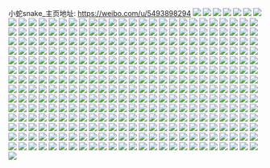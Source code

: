 小蛇snake_主页地址: https://weibo.com/u/5493898294 
![](https://wx4.sinaimg.cn/mw2000/005ZNPUOly1h8w3arkf80j30sg0sgwic.jpg) 
![](https://wx4.sinaimg.cn/mw2000/005ZNPUOly1h8ufqrqwolj30u0140tip.jpg) 
![](https://wx4.sinaimg.cn/mw2000/005ZNPUOly1h8ufqrm4dzj30u0140ai2.jpg) 
![](https://wx4.sinaimg.cn/mw2000/005ZNPUOly1h7nkicfa5cj32c02c0b2b.jpg) 
![](https://wx4.sinaimg.cn/mw2000/005ZNPUOly1h7nki2a5gkj32c02c0qv6.jpg) 
![](https://wx4.sinaimg.cn/mw2000/005ZNPUOly1h7nki0uxqnj328a28aqv6.jpg) 
![](https://wx4.sinaimg.cn/mw2000/005ZNPUOly1h7nkiesou3j33402c0kjm.jpg) 
![](https://wx4.sinaimg.cn/mw2000/005ZNPUOly1h7nkigdmp0j32c03407wi.jpg) 
![](https://wx4.sinaimg.cn/mw2000/005ZNPUOly1h7nkika4mfj327z27z1kz.jpg) 
![](https://wx4.sinaimg.cn/mw2000/005ZNPUOly1h7nkigxaa1j30kr0krjv1.jpg) 
![](https://wx4.sinaimg.cn/mw2000/005ZNPUOly1h7nkilidbaj33402c0e82.jpg) 
![](https://wx4.sinaimg.cn/mw2000/005ZNPUOly1h7nkinl5ykj32c0340kjm.jpg) 
![](https://wx4.sinaimg.cn/mw2000/005ZNPUOly1h7ciehtl1gj32c02c0b2a.jpg) 
![](https://wx4.sinaimg.cn/mw2000/005ZNPUOly1h78inigp1gj32c02c0u0x.jpg) 
![](https://wx4.sinaimg.cn/mw2000/005ZNPUOly1h78in9q03fj32ba331nmg.jpg) 
![](https://wx4.sinaimg.cn/mw2000/005ZNPUOly1h78inc2juoj32c02c07wi.jpg) 
![](https://wx4.sinaimg.cn/mw2000/005ZNPUOly1h78inazjwbj32c02c01ky.jpg) 
![](https://wx4.sinaimg.cn/mw2000/005ZNPUOly1h78inelj87j32c02c04qr.jpg) 
![](https://wx4.sinaimg.cn/mw2000/005ZNPUOly1h78inhiwnnj32c02c0qv5.jpg) 
![](https://wx4.sinaimg.cn/mw2000/005ZNPUOly1h78iniyis3j30u00u04bs.jpg) 
![](https://wx4.sinaimg.cn/mw2000/005ZNPUOly1h78ingersij3278278qv5.jpg) 
![](https://wx4.sinaimg.cn/mw2000/005ZNPUOly1h78ina6p98j30ku0kujw5.jpg) 
![](https://wx4.sinaimg.cn/mw2000/005ZNPUOly1h6usnniys2j31kn1knnbs.jpg) 
![](https://wx4.sinaimg.cn/mw2000/005ZNPUOly1h6usnslvjzj32c02c0x6q.jpg) 
![](https://wx4.sinaimg.cn/mw2000/005ZNPUOly1h6usnx7yaoj32c02c0e83.jpg) 
![](https://wx4.sinaimg.cn/mw2000/005ZNPUOly1h6uso0exo6j32c03404qr.jpg) 
![](https://wx4.sinaimg.cn/mw2000/005ZNPUOly1h6usodgoooj32c02c01kz.jpg) 
![](https://wx4.sinaimg.cn/mw2000/005ZNPUOly1h6uso5kjjdj31o02807wi.jpg) 
![](https://wx4.sinaimg.cn/mw2000/005ZNPUOly1h6uso7brn5j30lc0sg0uo.jpg) 
![](https://wx4.sinaimg.cn/mw2000/005ZNPUOly1h6uso9ifgnj32c02c0u0x.jpg) 
![](https://wx4.sinaimg.cn/mw2000/005ZNPUOly1h6usnk1pavj32c03401kz.jpg) 
![](https://wx4.sinaimg.cn/mw2000/005ZNPUOly1h6nrdvon6mj32bz2bz4qp.jpg) 
![](https://wx4.sinaimg.cn/mw2000/005ZNPUOly1h6nrdxcn0gj32c02c0b29.jpg) 
![](https://wx4.sinaimg.cn/mw2000/005ZNPUOly1h6nrdy8zodj30sg0lcjz6.jpg) 
![](https://wx4.sinaimg.cn/mw2000/005ZNPUOly1h62idhf1aaj326z26zb2b.jpg) 
![](https://wx4.sinaimg.cn/mw2000/005ZNPUOly1h62id6izflj32c02c0kjm.jpg) 
![](https://wx4.sinaimg.cn/mw2000/005ZNPUOly1h62id3w2y3j3281281qv5.jpg) 
![](https://wx4.sinaimg.cn/mw2000/005ZNPUOly1h62icqk6v8j32c02c04qq.jpg) 
![](https://wx4.sinaimg.cn/mw2000/005ZNPUOly1h62idco7wxj31o01o0wwz.jpg) 
![](https://wx4.sinaimg.cn/mw2000/005ZNPUOly1h62ide1t6oj32bv2bvkjl.jpg) 
![](https://wx4.sinaimg.cn/mw2000/005ZNPUOly1h62id1xcccj32c033yu0z.jpg) 
![](https://wx4.sinaimg.cn/mw2000/005ZNPUOly1h62idl5v8uj32co34uh0m.jpg) 
![](https://wx4.sinaimg.cn/mw2000/005ZNPUOly1h62ie58yvhj30u00tyaf0.jpg) 
![](https://wx4.sinaimg.cn/mw2000/005ZNPUOly1h62h41uqf7j328e2z6hdu.jpg) 
![](https://wx4.sinaimg.cn/mw2000/005ZNPUOly1h62h4925qhj32c0340hdv.jpg) 
![](https://wx4.sinaimg.cn/mw2000/005ZNPUOly1h62h4bh6c1j328i2z91ky.jpg) 
![](https://wx4.sinaimg.cn/mw2000/005ZNPUOly1h62h4wc48mj324v24vaxp.jpg) 
![](https://wx4.sinaimg.cn/mw2000/005ZNPUOly1h62h585f1kj32022ow1l0.jpg) 
![](https://wx4.sinaimg.cn/mw2000/005ZNPUOly1h62h4injxqj31o0280hdu.jpg) 
![](https://wx4.sinaimg.cn/mw2000/005ZNPUOly1h62h4lun0sj31o0280x00.jpg) 
![](https://wx4.sinaimg.cn/mw2000/005ZNPUOly1h62h3ti60gj31o0280hdu.jpg) 
![](https://wx4.sinaimg.cn/mw2000/005ZNPUOly1h62h58tv4nj30lc0sg3z4.jpg) 
![](https://wx4.sinaimg.cn/mw2000/005ZNPUOly1h5udik6eq4j31151u14qf.jpg) 
![](https://wx4.sinaimg.cn/mw2000/005ZNPUOly1h5udios8fij327l2y4u0z.jpg) 
![](https://wx4.sinaimg.cn/mw2000/005ZNPUOly1h5udignep5j32c02c0kjp.jpg) 
![](https://wx4.sinaimg.cn/mw2000/005ZNPUOly1h5udi0cg7vj32al2al4qq.jpg) 
![](https://wx4.sinaimg.cn/mw2000/005ZNPUOly1h5udivmudhj32xx1nlu0x.jpg) 
![](https://wx4.sinaimg.cn/mw2000/005ZNPUOly1h5udhx5ssbj334w34ukjn.jpg) 
![](https://wx4.sinaimg.cn/mw2000/005ZNPUOly1h5udirbhnvj33402c0kjm.jpg) 
![](https://wx4.sinaimg.cn/mw2000/005ZNPUOly1h5udlb3iw4j32801o0b29.jpg) 
![](https://wx4.sinaimg.cn/mw2000/005ZNPUOly1h5e645gbyfj31nz280hdt.jpg) 
![](https://wx4.sinaimg.cn/mw2000/005ZNPUOly1h5e643gd0ej312y1fxkbw.jpg) 
![](https://wx4.sinaimg.cn/mw2000/005ZNPUOly1h5e64dbwhjj31o0280kjm.jpg) 
![](https://wx4.sinaimg.cn/mw2000/005ZNPUOly1h5e649j1mvj31vi2i0b2b.jpg) 
![](https://wx4.sinaimg.cn/mw2000/005ZNPUOly1h5e60n02u8j30u0140apz.jpg) 
![](https://wx4.sinaimg.cn/mw2000/005ZNPUOly1h5e659qekuj31o01404q3.jpg) 
![](https://wx4.sinaimg.cn/mw2000/005ZNPUOly1h5e64g5jl9j33402c0x6q.jpg) 
![](https://wx4.sinaimg.cn/mw2000/005ZNPUOly1h5e641wiiyj33402c0b2d.jpg) 
![](https://wx4.sinaimg.cn/mw2000/005ZNPUOly1h5e66cspnaj30jz0jzq4h.jpg) 
![](https://wx4.sinaimg.cn/mw2000/005ZNPUOly1h5cl1y3gayj32c0340b2b.jpg) 
![](https://wx4.sinaimg.cn/mw2000/005ZNPUOly1h5cl1pqpm8j32c0340hdx.jpg) 
![](https://wx4.sinaimg.cn/mw2000/005ZNPUOly1h5cl2xi7jwj32c0340qv8.jpg) 
![](https://wx4.sinaimg.cn/mw2000/005ZNPUOly1h5cl2zyiwij32c02c0npe.jpg) 
![](https://wx4.sinaimg.cn/mw2000/005ZNPUOly1h5cl31qw6pj32572574qq.jpg) 
![](https://wx4.sinaimg.cn/mw2000/005ZNPUOly1h5cl2tawfhj32al3244qq.jpg) 
![](https://wx4.sinaimg.cn/mw2000/005ZNPUOly1h5cl1jk5xgj31nd227hdu.jpg) 
![](https://wx4.sinaimg.cn/mw2000/005ZNPUOly1h5cl237dhwj333k2aye84.jpg) 
![](https://wx4.sinaimg.cn/mw2000/005ZNPUOly1h5cl3418x2j32c02c0b2a.jpg) 
![](https://wx4.sinaimg.cn/mw2000/005ZNPUOly1h569aoi5ylj31o01o07wh.jpg) 
![](https://wx4.sinaimg.cn/mw2000/005ZNPUOly1h569aaeuslj30u00u0wpo.jpg) 
![](https://wx4.sinaimg.cn/mw2000/005ZNPUOly1h569av3cfmj32c0340e83.jpg) 
![](https://wx4.sinaimg.cn/mw2000/005ZNPUOly1h569b9l9yxj32c02c04qq.jpg) 
![](https://wx4.sinaimg.cn/mw2000/005ZNPUOly1h569bahnulj30tu0twadx.jpg) 
![](https://wx4.sinaimg.cn/mw2000/005ZNPUOly1h569bdn1bej32c02c0e82.jpg) 
![](https://wx4.sinaimg.cn/mw2000/005ZNPUOly1h569b6wz4sj327p27pb2a.jpg) 
![](https://wx4.sinaimg.cn/mw2000/005ZNPUOly1h569bg8gnfj33402c0x6q.jpg) 
![](https://wx4.sinaimg.cn/mw2000/005ZNPUOly1h569c4bh25j32c0340b2a.jpg) 
![](https://wx4.sinaimg.cn/mw2000/005ZNPUOly1h4o80mjrhdj31x22k3u0x.jpg) 
![](https://wx4.sinaimg.cn/mw2000/005ZNPUOly1h4o80o70aqj31wt2job29.jpg) 
![](https://wx4.sinaimg.cn/mw2000/005ZNPUOly1h4o80ojcedj317r1mcwtq.jpg) 
![](https://wx4.sinaimg.cn/mw2000/005ZNPUOly1h4o80rfyo8j32c02c0x6p.jpg) 
![](https://wx4.sinaimg.cn/mw2000/005ZNPUOly1h4o80s9ub5j32by1qznpd.jpg) 
![](https://wx4.sinaimg.cn/mw2000/005ZNPUOly1h4o80qgdmtj32c02c0e82.jpg) 
![](https://wx4.sinaimg.cn/mw2000/005ZNPUOly1h4o80l7c7dj30ku112000.jpg) 
![](https://wx4.sinaimg.cn/mw2000/005ZNPUOly1h4o80oufwoj30k30pzmzv.jpg) 
![](https://wx4.sinaimg.cn/mw2000/005ZNPUOly1h4g69b55mxj30jf0yi7b0.jpg) 
![](https://wx4.sinaimg.cn/mw2000/005ZNPUOly1h4g69aoew5j315o2bc7wi.jpg) 
![](https://wx4.sinaimg.cn/mw2000/005ZNPUOly1h4g69h57kdj30qz1bzaq6.jpg) 
![](https://wx4.sinaimg.cn/mw2000/005ZNPUOly1h46k6xh3jhj30ku0qqwj6.jpg) 
![](https://wx4.sinaimg.cn/mw2000/005ZNPUOly1h46k6x0mjkj31a41a4489.jpg) 
![](https://wx4.sinaimg.cn/mw2000/005ZNPUOly1h45q0id1rtj31o01o0kjl.jpg) 
![](https://wx4.sinaimg.cn/mw2000/005ZNPUOly1h3rdao8y55j32c0340e83.jpg) 
![](https://wx4.sinaimg.cn/mw2000/005ZNPUOly1h3rdc4g7mbj32c02c0kjm.jpg) 
![](https://wx4.sinaimg.cn/mw2000/005ZNPUOly1h3rdawa7j3j32c02c07wi.jpg) 
![](https://wx4.sinaimg.cn/mw2000/005ZNPUOly1h3rdauk8e0j32c0340u0x.jpg) 
![](https://wx4.sinaimg.cn/mw2000/005ZNPUOly1h3rdatk6w6j32c03401ky.jpg) 
![](https://wx4.sinaimg.cn/mw2000/005ZNPUOly1h3rdasd1jpj32c03401kz.jpg) 
![](https://wx4.sinaimg.cn/mw2000/005ZNPUOly1h3rdar9h7gj30jf0yjafw.jpg) 
![](https://wx4.sinaimg.cn/mw2000/005ZNPUOly1h3rdav0amfj30ku0kujv2.jpg) 
![](https://wx4.sinaimg.cn/mw2000/005ZNPUOly1h3rdav81g0j30ld0sggpk.jpg) 
![](https://wx4.sinaimg.cn/mw2000/005ZNPUOly1h3m1y06n9sj31o01o0u0x.jpg) 
![](https://wx4.sinaimg.cn/mw2000/005ZNPUOly1h3m1y1jmrfj322q2rnkjn.jpg) 
![](https://wx4.sinaimg.cn/mw2000/005ZNPUOly1h3m1y2lz9pj32c02c0hdt.jpg) 
![](https://wx4.sinaimg.cn/mw2000/005ZNPUOly1h3m1y3k3n5j326g1mux6p.jpg) 
![](https://wx4.sinaimg.cn/mw2000/005ZNPUOly1h3m1y5lhgij31r91r9kjl.jpg) 
![](https://wx4.sinaimg.cn/mw2000/005ZNPUOly1h3m1y4or41j32c02c07wi.jpg) 
![](https://wx4.sinaimg.cn/mw2000/005ZNPUOly1h3m1y6ocr9j32c02c0npd.jpg) 
![](https://wx4.sinaimg.cn/mw2000/005ZNPUOly1h3m1xz10wij32c02c07wi.jpg) 
![](https://wx4.sinaimg.cn/mw2000/005ZNPUOly1h3m1y8f3p9j31sg1sge81.jpg) 
![](https://wx4.sinaimg.cn/mw2000/005ZNPUOly1h3inr82g9zj31mw26iu0x.jpg) 
![](https://wx4.sinaimg.cn/mw2000/005ZNPUOly1h3g6a1zz6lj30ku0o3gpv.jpg) 
![](https://wx4.sinaimg.cn/mw2000/005ZNPUOly1h3g6a29ghuj30ku0gzdiz.jpg) 
![](https://wx4.sinaimg.cn/mw2000/005ZNPUOly1h3akt645c2j329q30znpe.jpg) 
![](https://wx4.sinaimg.cn/mw2000/005ZNPUOly1h3akt70hb5j31o01o0npd.jpg) 
![](https://wx4.sinaimg.cn/mw2000/005ZNPUOly1h32ewua3g4j32c0340x6q.jpg) 
![](https://wx4.sinaimg.cn/mw2000/005ZNPUOly1h32ewstafoj31sg2dsnpe.jpg) 
![](https://wx4.sinaimg.cn/mw2000/005ZNPUOly1h32eww5ggvj32c0340x6r.jpg) 
![](https://wx4.sinaimg.cn/mw2000/005ZNPUOly1h31dqoi15uj30lc0sg12b.jpg) 
![](https://wx4.sinaimg.cn/mw2000/005ZNPUOly1h30148fzuij31ms1msnkx.jpg) 
![](https://wx4.sinaimg.cn/mw2000/005ZNPUOly1h30149jnjvj32c02c0e81.jpg) 
![](https://wx4.sinaimg.cn/mw2000/005ZNPUOly1h2rzdfpnedj32c033xu0y.jpg) 
![](https://wx4.sinaimg.cn/mw2000/005ZNPUOly1h2rzdi3oi9j32c02c0nfo.jpg) 
![](https://wx4.sinaimg.cn/mw2000/005ZNPUOly1h2rzdixxejj31o0280qv5.jpg) 
![](https://wx4.sinaimg.cn/mw2000/005ZNPUOly1h2rzdjpsl6j32801o0npd.jpg) 
![](https://wx4.sinaimg.cn/mw2000/005ZNPUOly1h2rzdkjjdaj31y82lkhdt.jpg) 
![](https://wx4.sinaimg.cn/mw2000/005ZNPUOly1h2rzdm5innj32c02c0x6p.jpg) 
![](https://wx4.sinaimg.cn/mw2000/005ZNPUOly1h2rzdhix2fj327o2y87wi.jpg) 
![](https://wx4.sinaimg.cn/mw2000/005ZNPUOly1h2rze18ouej30mi0mi79u.jpg) 
![](https://wx4.sinaimg.cn/mw2000/005ZNPUOly1h2qifvfnibj30ku0qqjwd.jpg) 
![](https://wx4.sinaimg.cn/mw2000/005ZNPUOly1h2m9vhn4xyj32c02c0u0x.jpg) 
![](https://wx4.sinaimg.cn/mw2000/005ZNPUOly1h2m9ecevnyj31o01o0e81.jpg) 
![](https://wx4.sinaimg.cn/mw2000/005ZNPUOly1h2m9ghs54zj30n00mbn0u.jpg) 
![](https://wx4.sinaimg.cn/mw2000/005ZNPUOly1h2h4annyp7j30ku1127dj.jpg) 
![](https://wx4.sinaimg.cn/mw2000/005ZNPUOly1h2e5kfyl2dj31o01o07wh.jpg) 
![](https://wx4.sinaimg.cn/mw2000/005ZNPUOly1h2e5kh6z1bj317r1mcnpd.jpg) 
![](https://wx4.sinaimg.cn/mw2000/005ZNPUOly1h28c7o5rsbj31o02804qp.jpg) 
![](https://wx4.sinaimg.cn/mw2000/005ZNPUOly1h28c7vlcbkj31o02801ky.jpg) 
![](https://wx4.sinaimg.cn/mw2000/005ZNPUOly1h28ca1ntl5j30mi0miq9g.jpg) 
![](https://wx4.sinaimg.cn/mw2000/005ZNPUOly1h28c7p45s6j32801o01ky.jpg) 
![](https://wx4.sinaimg.cn/mw2000/005ZNPUOly1h28c7u9mr8j317q1ma7wh.jpg) 
![](https://wx4.sinaimg.cn/mw2000/005ZNPUOly1h28c7zjbyij32c0340kjo.jpg) 
![](https://wx4.sinaimg.cn/mw2000/005ZNPUOly1h28ca0oqe4j33402c0kjn.jpg) 
![](https://wx4.sinaimg.cn/mw2000/005ZNPUOly1h23ri1c1xhj31120ku1kx.jpg) 
![](https://wx4.sinaimg.cn/mw2000/005ZNPUOly1h23prl122lj33402c0e83.jpg) 
![](https://wx4.sinaimg.cn/mw2000/005ZNPUOly1h23ps0syy6j32c02c0npe.jpg) 
![](https://wx4.sinaimg.cn/mw2000/005ZNPUOly1h23ptrd92xj31mc1mc4h8.jpg) 
![](https://wx4.sinaimg.cn/mw2000/005ZNPUOly1h220ws3cj8j31k033ye82.jpg) 
![](https://wx4.sinaimg.cn/mw2000/005ZNPUOly1h1tz4lqr2mj31o0280e81.jpg) 
![](https://wx4.sinaimg.cn/mw2000/005ZNPUOly1h1izcltm6zj33402c04qq.jpg) 
![](https://wx4.sinaimg.cn/mw2000/005ZNPUOly1h1ih2px3j6j312t12tgvs.jpg) 
![](https://wx4.sinaimg.cn/mw2000/005ZNPUOly1h1hcl825jrj32c02c01kz.jpg) 
![](https://wx4.sinaimg.cn/mw2000/005ZNPUOly1h1hclratetj32c02c07wj.jpg) 
![](https://wx4.sinaimg.cn/mw2000/005ZNPUOly1h1hcladirej32c02c0npf.jpg) 
![](https://wx4.sinaimg.cn/mw2000/005ZNPUOly1h1h7bvhz40j30z60z6k42.jpg) 
![](https://wx4.sinaimg.cn/mw2000/005ZNPUOly1h1h7bv1c6aj31gu1gu4qp.jpg) 
![](https://wx4.sinaimg.cn/mw2000/005ZNPUOly1h1h7bxihh7j31qz2byu0x.jpg) 
![](https://wx4.sinaimg.cn/mw2000/005ZNPUOly1h1h7bwlr2bj31ht1htb29.jpg) 
![](https://wx4.sinaimg.cn/mw2000/005ZNPUOly1h1h7budkq3j30p20xjwo2.jpg) 
![](https://wx4.sinaimg.cn/mw2000/005ZNPUOly1h1h7bvw1yxj30u214212n.jpg) 
![](https://wx4.sinaimg.cn/mw2000/005ZNPUOly1h1cscj16ahj319j1aiqfw.jpg) 
![](https://wx4.sinaimg.cn/mw2000/005ZNPUOly1h1cscjvkdrj31o0230qv6.jpg) 
![](https://wx4.sinaimg.cn/mw2000/005ZNPUOly1h1csck75a0j31ei1ei4fz.jpg) 
![](https://wx4.sinaimg.cn/mw2000/005ZNPUOly1h1cscih6crj32c02c04qq.jpg) 
![](https://wx4.sinaimg.cn/mw2000/005ZNPUOly1h1cscknpuij32c02c0b29.jpg) 
![](https://wx4.sinaimg.cn/mw2000/005ZNPUOly1h1cscn0bgwj32c02c0x6p.jpg) 
![](https://wx4.sinaimg.cn/mw2000/005ZNPUOly1h1cscnsg9dj32c02c0b1l.jpg) 
![](https://wx4.sinaimg.cn/mw2000/005ZNPUOly1h1cscyx0yyj31o0280e81.jpg) 
![](https://wx4.sinaimg.cn/mw2000/005ZNPUOly1h0wk7ged3oj315o1awatk.jpg) 
![](https://wx4.sinaimg.cn/mw2000/005ZNPUOly1h0wk7h7l72j32c02c0npd.jpg) 
![](https://wx4.sinaimg.cn/mw2000/005ZNPUOly1h0wk7ho39qj30tu0tutez.jpg) 
![](https://wx4.sinaimg.cn/mw2000/005ZNPUOly1h0wk7imeqjj32c02c0b2b.jpg) 
![](https://wx4.sinaimg.cn/mw2000/005ZNPUOly1h0wk7jxklsj32c02c0npf.jpg) 
![](https://wx4.sinaimg.cn/mw2000/005ZNPUOly1h0wk7fyhnrj31o0280u0x.jpg) 
![](https://wx4.sinaimg.cn/mw2000/005ZNPUOly1h0wk7kyrr2j31jg21xx6p.jpg) 
![](https://wx4.sinaimg.cn/mw2000/005ZNPUOly1h0wk7m6myyj32c033yu0z.jpg) 
![](https://wx4.sinaimg.cn/mw2000/005ZNPUOly1h0vaod939gj315o1qiwo0.jpg) 
![](https://wx4.sinaimg.cn/mw2000/005ZNPUOly1h0kql27o6fj32c02c0e84.jpg) 
![](https://wx4.sinaimg.cn/mw2000/005ZNPUOly1h0kqkzg595j327o27oe81.jpg) 
![](https://wx4.sinaimg.cn/mw2000/005ZNPUOly1h0bx2h3q3aj30ku0fuq4o.jpg) 
![](https://wx4.sinaimg.cn/mw2000/005ZNPUOly1h0174zh901j30ku112wl5.jpg) 
![](https://wx4.sinaimg.cn/mw2000/005ZNPUOly1gzycc0cvjrj31j20u0dmd.jpg) 
![](https://wx4.sinaimg.cn/mw2000/005ZNPUOly1gzmth137z4j30u01770tw.jpg) 
![](https://wx4.sinaimg.cn/mw2000/005ZNPUOly1gzgwywx1fkj32c02c0npg.jpg) 
![](https://wx4.sinaimg.cn/mw2000/005ZNPUOly1gzgwyngv29j32c02c0kjl.jpg) 
![](https://wx4.sinaimg.cn/mw2000/005ZNPUOly1gzgwypdo8uj33402c01l0.jpg) 
![](https://wx4.sinaimg.cn/mw2000/005ZNPUOly1gzgwyv70saj32c02c04qr.jpg) 
![](https://wx4.sinaimg.cn/mw2000/005ZNPUOly1gzgwyyyes9j32c02c0qv8.jpg) 
![](https://wx4.sinaimg.cn/mw2000/005ZNPUOly1gzgwysxeiaj3259259qv6.jpg) 
![](https://wx4.sinaimg.cn/mw2000/005ZNPUOly1gzgwyqrb4qj31o027zu0x.jpg) 
![](https://wx4.sinaimg.cn/mw2000/005ZNPUOly1gzgx0xq3i8j30u01404c7.jpg) 
![](https://wx4.sinaimg.cn/mw2000/005ZNPUOly1gzgwzdvvcyg30be0be7o2.jpg) 
![](https://wx4.sinaimg.cn/mw2000/005ZNPUOly1gz9y8y6w0sj31ij20pnpe.jpg) 
![](https://wx4.sinaimg.cn/mw2000/005ZNPUOly1gz9s48rlu0j31k522ux6p.jpg) 
![](https://wx4.sinaimg.cn/mw2000/005ZNPUOly1gz2yuudyiej30ku112jzz.jpg) 
![](https://wx4.sinaimg.cn/mw2000/005ZNPUOly1gysmeudic8j30u00tywt3.jpg) 
![](https://wx4.sinaimg.cn/mw2000/005ZNPUOly1gyr34aad0uj31as1asax2.jpg) 
![](https://wx4.sinaimg.cn/mw2000/005ZNPUOly1gynt9pnzu6j31lt252e82.jpg) 
![](https://wx4.sinaimg.cn/mw2000/005ZNPUOly1gylnu3hsvuj31qz2bub29.jpg) 
![](https://wx4.sinaimg.cn/mw2000/005ZNPUOly1gyfq2okaj9j33402c0npd.jpg) 
![](https://wx4.sinaimg.cn/mw2000/005ZNPUOly1gyfq2mh9ngj32c02c0npf.jpg) 
![](https://wx4.sinaimg.cn/mw2000/005ZNPUOly1gy3fdow2s1j30lc0sggve.jpg) 
![](https://wx4.sinaimg.cn/mw2000/005ZNPUOly1gy1qaafd43j32a82a8u0z.jpg) 
![](https://wx4.sinaimg.cn/mw2000/005ZNPUOly1gxxk4va1esj32c02bz000.jpg) 
![](https://wx4.sinaimg.cn/mw2000/005ZNPUOly1gxxk4wsm8bj32c02c0u0y.jpg) 
![](https://wx4.sinaimg.cn/mw2000/005ZNPUOly1gxxk4zqfnsj32a92a97wk.jpg) 
![](https://wx4.sinaimg.cn/mw2000/005ZNPUOly1gxxk52k7obj32c02c01l0.jpg) 
![](https://wx4.sinaimg.cn/mw2000/005ZNPUOly1gxxk4y15v4j32801o0e82.jpg) 
![](https://wx4.sinaimg.cn/mw2000/005ZNPUOly1gxxk4u8lmlj32801o0kjm.jpg) 
![](https://wx4.sinaimg.cn/mw2000/005ZNPUOly1gxw9iubgntj32ps1j0e83.jpg) 
![](https://wx4.sinaimg.cn/mw2000/005ZNPUOly1gxsl6sm33hj30ks0ce408.jpg) 
![](https://wx4.sinaimg.cn/mw2000/005ZNPUOly1gxq6x8sc6cj315e15eki0.jpg) 
![](https://wx4.sinaimg.cn/mw2000/005ZNPUOly1gxq6x75ojvj30oo0oojzb.jpg) 
![](https://wx4.sinaimg.cn/mw2000/005ZNPUOly1gxq6xe4qrzj33402c01l2.jpg) 
![](https://wx4.sinaimg.cn/mw2000/005ZNPUOly1gxq71aebctj32fp1ohe83.jpg) 
![](https://wx4.sinaimg.cn/mw2000/005ZNPUOly1gxq6x4t77lj325f25f4qr.jpg) 
![](https://wx4.sinaimg.cn/mw2000/005ZNPUOly1gxq6xlm64yj328c28ce83.jpg) 
![](https://wx4.sinaimg.cn/mw2000/005ZNPUOly1gxq71ogb32j31o12yohdv.jpg) 
![](https://wx4.sinaimg.cn/mw2000/005ZNPUOly1gxld8sae6pj33402c0u0z.jpg) 
![](https://wx4.sinaimg.cn/mw2000/005ZNPUOly1gxknx3g8urj30ku112n5f.jpg) 
![](https://wx4.sinaimg.cn/mw2000/005ZNPUOly1gxhspg7s9fj30ku0fm77u.jpg) 
![](https://wx4.sinaimg.cn/mw2000/005ZNPUOly1gxhspfg2sej32i11vi1ie.jpg) 
![](https://wx4.sinaimg.cn/mw2000/005ZNPUOly1gxg5bpe2tuj30ku0ktdm9.jpg) 
![](https://wx4.sinaimg.cn/mw2000/005ZNPUOly1gxfjimt8bdj32261o0e0g.jpg) 
![](https://wx4.sinaimg.cn/mw2000/005ZNPUOly1gxfown728wj30yi0yhgoo.jpg) 
![](https://wx4.sinaimg.cn/mw2000/005ZNPUOly1gxev5au7s6j315o1qj7wh.jpg) 
![](https://wx4.sinaimg.cn/mw2000/005ZNPUOly1gxev85daeoj30op0wx79y.jpg) 
![](https://wx4.sinaimg.cn/mw2000/005ZNPUOly1gxev62jwwhj31o02807wi.jpg) 
![](https://wx4.sinaimg.cn/mw2000/005ZNPUOly1gxev4xkrpij32801o0npd.jpg) 
![](https://wx4.sinaimg.cn/mw2000/005ZNPUOly1gxev9sqh2kj32c02c0hdu.jpg) 
![](https://wx4.sinaimg.cn/mw2000/005ZNPUOly1gxeva2w8otj32c02c0kjl.jpg) 
![](https://wx4.sinaimg.cn/mw2000/005ZNPUOly1gxevalmg5rj33402c0x6q.jpg) 
![](https://wx4.sinaimg.cn/mw2000/005ZNPUOly1gxev6e88cuj32c02c07wh.jpg) 
![](https://wx4.sinaimg.cn/mw2000/005ZNPUOly1gxebt8ueyzj30ku112aq3.jpg) 
![](https://wx4.sinaimg.cn/mw2000/005ZNPUOly1gxebtcehzvj30ku1127ku.jpg) 
![](https://wx4.sinaimg.cn/mw2000/005ZNPUOly1gxbep5ej3yj31o02801ky.jpg) 
![](https://wx4.sinaimg.cn/mw2000/005ZNPUOly1gxbepgmacwj31o0280b2a.jpg) 
![](https://wx4.sinaimg.cn/mw2000/005ZNPUOly1gxbepovcs8j31o02801ky.jpg) 
![](https://wx4.sinaimg.cn/mw2000/005ZNPUOly1gxbeoxw0mdj31o0280npd.jpg) 
![](https://wx4.sinaimg.cn/mw2000/005ZNPUOly1gwah2npb2mj315o2bcqrk.jpg) 
![](https://wx4.sinaimg.cn/mw2000/005ZNPUOly1gwah3l2i0tj30xc3h0x6p.jpg) 
![](https://wx4.sinaimg.cn/mw2000/005ZNPUOly1guzil7z2haj62c0340npd02.jpg) 
![](https://wx4.sinaimg.cn/mw2000/005ZNPUOly1guzil4mcw7j62c03401ky02.jpg) 
![](https://wx4.sinaimg.cn/mw2000/005ZNPUOly1guzilaub1yj61iv31gb2902.jpg) 
![](https://wx4.sinaimg.cn/mw2000/005ZNPUOly1guzile7kxuj61o0280kjl02.jpg) 
![](https://wx4.sinaimg.cn/mw2000/005ZNPUOly1guzilhirylj61o0280qv502.jpg) 
![](https://wx4.sinaimg.cn/mw2000/005ZNPUOly1guzillaiyoj61o0280qv502.jpg) 
![](https://wx4.sinaimg.cn/mw2000/005ZNPUOly1guzilmo5afj619m19mh2b02.jpg) 
![](https://wx4.sinaimg.cn/mw2000/005ZNPUOly1guzilp4jiaj60u00u0ao602.jpg) 
![](https://wx4.sinaimg.cn/mw2000/005ZNPUOly1guzilu6rs5j622p33ynpe02.jpg) 
![](https://wx4.sinaimg.cn/mw2000/005ZNPUOly1guyd8d2xx3j61iz1iyb2902.jpg) 
![](https://wx4.sinaimg.cn/mw2000/005ZNPUOly1guyd8aowggj61bi1binpd02.jpg) 
![](https://wx4.sinaimg.cn/mw2000/005ZNPUOly1guyd8fu8fej61bx1bxnpd02.jpg) 
![](https://wx4.sinaimg.cn/mw2000/005ZNPUOly1guyd8iulzxj61m51m5x6p02.jpg) 
![](https://wx4.sinaimg.cn/mw2000/005ZNPUOly1gu5tpxwywmj30ku0rstfz.jpg) 
![](https://wx4.sinaimg.cn/mw2000/005ZNPUOly1gu5tqwasljj30ku112dsi.jpg) 
![](https://wx4.sinaimg.cn/mw2000/005ZNPUOly1gtws6pbzlmj3222222hdu.jpg) 
![](https://wx4.sinaimg.cn/mw2000/005ZNPUOly1gtws6idtrlj32c02c0b2b.jpg) 
![](https://wx4.sinaimg.cn/mw2000/005ZNPUOly1gsnrhbuvfaj31o0280kjl.jpg) 
![](https://wx4.sinaimg.cn/mw2000/005ZNPUOly1gsnrhch4a7j31o0280hdt.jpg) 
![](https://wx4.sinaimg.cn/mw2000/005ZNPUOly1gsnrhbaqc3j31rn1rnhdt.jpg) 
![](https://wx4.sinaimg.cn/mw2000/005ZNPUOly1gsnrhd7na8j31b51b44mi.jpg) 
![](https://wx4.sinaimg.cn/mw2000/005ZNPUOly1gsf91sdbsrj31o0280npd.jpg) 
![](https://wx4.sinaimg.cn/mw2000/005ZNPUOly1gsf91o8cskj31o02804qq.jpg) 
![](https://wx4.sinaimg.cn/mw2000/005ZNPUOly1gsf91wtyhdj31o02801ky.jpg) 
![](https://wx4.sinaimg.cn/mw2000/005ZNPUOly1gsf92afzd0j32c02c0npg.jpg) 
![](https://wx4.sinaimg.cn/mw2000/005ZNPUOly1gsf92feawmj31o0280kjl.jpg) 
![](https://wx4.sinaimg.cn/mw2000/005ZNPUOly1gsf92m58h2j31o0280npd.jpg) 
![](https://wx4.sinaimg.cn/mw2000/005ZNPUOly1gsf9309recj32c0340e82.jpg) 
![](https://wx4.sinaimg.cn/mw2000/005ZNPUOly1gsf92r0tgej32c02c04qp.jpg) 
![](https://wx4.sinaimg.cn/mw2000/005ZNPUOly1gsf939jmabj32c0340e81.jpg) 
![](https://wx4.sinaimg.cn/mw2000/005ZNPUOly1grzl6ha8kqj31o0280u0x.jpg) 
![](https://wx4.sinaimg.cn/mw2000/005ZNPUOly1grzl6d5ekkj31o0280u0x.jpg) 
![](https://wx4.sinaimg.cn/mw2000/005ZNPUOly1grw4slvzu1j32c02c0u0y.jpg) 
![](https://wx4.sinaimg.cn/mw2000/005ZNPUOly1grw4svyiz5j32c02c0kjn.jpg) 
![](https://wx4.sinaimg.cn/mw2000/005ZNPUOly1grw4t7980sj32c0340x6r.jpg) 
![](https://wx4.sinaimg.cn/mw2000/005ZNPUOly1grw4th4dwvj32c03404qq.jpg) 
![](https://wx4.sinaimg.cn/mw2000/005ZNPUOly1grw4twjth3j32c02c07wj.jpg) 
![](https://wx4.sinaimg.cn/mw2000/005ZNPUOly1grw4u2bfsfj31o0280npd.jpg) 
![](https://wx4.sinaimg.cn/mw2000/005ZNPUOly1grw4uptopyj31o0280qv5.jpg) 
![](https://wx4.sinaimg.cn/mw2000/005ZNPUOly1grw4u3xoldj30tu0tutgg.jpg) 
![](https://wx4.sinaimg.cn/mw2000/005ZNPUOly1grw4u5jldsj30tu0tu450.jpg) 
![](https://wx4.sinaimg.cn/mw2000/005ZNPUOly1grw4u88rc3j323m23m7wh.jpg) 
![](https://wx4.sinaimg.cn/mw2000/005ZNPUOly1grw4uitysaj32c02c07wj.jpg) 
![](https://wx4.sinaimg.cn/mw2000/005ZNPUOly1grgja2rhzrj32gy1ug4qq.jpg) 
![](https://wx4.sinaimg.cn/mw2000/005ZNPUOly1grgja79yo3j32ih1vvhdt.jpg) 
![](https://wx4.sinaimg.cn/mw2000/005ZNPUOly1grgjd9io7ij313u0tub29.jpg) 
![](https://wx4.sinaimg.cn/mw2000/005ZNPUOly1grgj9wi4odj31wm2jh1ky.jpg) 
![](https://wx4.sinaimg.cn/mw2000/005ZNPUOly1grgjbvfdv4j30le0lek9a.jpg) 
![](https://wx4.sinaimg.cn/mw2000/005ZNPUOly1grgjaslkodj32c033ye83.jpg) 
![](https://wx4.sinaimg.cn/mw2000/005ZNPUOly1grgjb3wnlej30u01407wh.jpg) 
![](https://wx4.sinaimg.cn/mw2000/005ZNPUOly1grgjc8y48kj313u0tuqqf.jpg) 
![](https://wx4.sinaimg.cn/mw2000/005ZNPUOly1grgjb0vyg1j33402c0x6q.jpg) 
![](https://wx4.sinaimg.cn/mw2000/005ZNPUOly1gr8s0ioqn7j31o0280npd.jpg) 
![](https://wx4.sinaimg.cn/mw2000/005ZNPUOly1gr8s0drajvj30rs0kudl1.jpg) 
![](https://wx4.sinaimg.cn/mw2000/005ZNPUOly1gr7m46tbkxj31o0280hdt.jpg) 
![](https://wx4.sinaimg.cn/mw2000/005ZNPUOly1gr7m4dinltj31o0280u0x.jpg) 
![](https://wx4.sinaimg.cn/mw2000/005ZNPUOly1gr7m4h7jajj31o0280npd.jpg) 
![](https://wx4.sinaimg.cn/mw2000/005ZNPUOly1gr7m49wiz2j31o0280hdt.jpg) 
![](https://wx4.sinaimg.cn/mw2000/005ZNPUOly1gr5g33u8ufj31o0280kjl.jpg) 
![](https://wx4.sinaimg.cn/mw2000/005ZNPUOly1gr0b4iod7lj32c02c0x6p.jpg) 
![](https://wx4.sinaimg.cn/mw2000/005ZNPUOly1gqrndob4fmj31ji32ynpd.jpg) 
![](https://wx4.sinaimg.cn/mw2000/005ZNPUOly1gqrne3kf6pj334033yu0z.jpg) 
![](https://wx4.sinaimg.cn/mw2000/005ZNPUOly1gqmwtjovd1j320g2om4qq.jpg) 
![](https://wx4.sinaimg.cn/mw2000/005ZNPUOly1gq5le74hs9j33402c1b2a.jpg) 
![](https://wx4.sinaimg.cn/mw2000/005ZNPUOly1gq5le9jd8gj32yw287qv5.jpg) 
![](https://wx4.sinaimg.cn/mw2000/005ZNPUOly1gxe5xv48chj32c02c0b29.jpg) 
![](https://wx4.sinaimg.cn/mw2000/005ZNPUOly1gpsrhdpb3wj32c02c0qv5.jpg) 
![](https://wx4.sinaimg.cn/mw2000/005ZNPUOly1gppuubhzywj32c02c0u0y.jpg) 
![](https://wx4.sinaimg.cn/mw2000/005ZNPUOly1gppuu71l20j32c02c04qq.jpg) 
![](https://wx4.sinaimg.cn/mw2000/005ZNPUOly1gppuud88v4j31pz1py1kx.jpg) 
![](https://wx4.sinaimg.cn/mw2000/005ZNPUOly1gppuuh8ryuj32c02c0b2a.jpg) 
![](https://wx4.sinaimg.cn/mw2000/005ZNPUOly1gpo0wec0soj332i32i4qq.jpg) 
![](https://wx4.sinaimg.cn/mw2000/005ZNPUOly1gpo0w19nsfj32o92o8npe.jpg) 
![](https://wx4.sinaimg.cn/mw2000/005ZNPUOly1gpo0wvzrpnj32e22e2qv6.jpg) 
![](https://wx4.sinaimg.cn/mw2000/005ZNPUOly1gpo0x5kkalj332i32i7wi.jpg) 
![](https://wx4.sinaimg.cn/mw2000/005ZNPUOly1gpnmtb4w29j334033yu10.jpg) 
![](https://wx4.sinaimg.cn/mw2000/005ZNPUOly1gp7xibr38rj32c0340qv5.jpg) 
![](https://wx4.sinaimg.cn/mw2000/005ZNPUOly1gp7xidvltrj32sr23l7wh.jpg) 
![](https://wx4.sinaimg.cn/mw2000/005ZNPUOly1gp7xihb2l1j33402c1x6p.jpg) 
![](https://wx4.sinaimg.cn/mw2000/005ZNPUOly1gof117h34ij32c02c0npd.jpg) 
![](https://wx4.sinaimg.cn/mw2000/005ZNPUOly1gof11qthwqj326r26nhdt.jpg) 
![](https://wx4.sinaimg.cn/mw2000/005ZNPUOly1gof10r0ivcj31sf1sfnh4.jpg) 
![](https://wx4.sinaimg.cn/mw2000/005ZNPUOly1gof12l6pomj32c02c0npe.jpg) 
![](https://wx4.sinaimg.cn/mw2000/005ZNPUOly1godqthcevhj30ku0ku45j.jpg) 
![](https://wx4.sinaimg.cn/mw2000/005ZNPUOly1godqtidpa2j30ku0kugr4.jpg) 
![](https://wx4.sinaimg.cn/mw2000/005ZNPUOly1godqu499bcj32xg274u11.jpg) 
![](https://wx4.sinaimg.cn/mw2000/005ZNPUOly1godquc69t0j328p28p7wi.jpg) 
![](https://wx4.sinaimg.cn/mw2000/005ZNPUOly1goa1cra2t1j30tv0tv1kx.jpg) 
![](https://wx4.sinaimg.cn/mw2000/005ZNPUOly1go7z8sm072j30ku0rsavw.jpg) 
![](https://wx4.sinaimg.cn/mw2000/005ZNPUOly1go7z8cfdyij30hv0hvafo.jpg) 
![](https://wx4.sinaimg.cn/mw2000/005ZNPUOly1go5ys7o6n6j30mi0mi7lu.jpg) 
![](https://wx4.sinaimg.cn/mw2000/005ZNPUOly1go5ys7fbzrj30ku0rswmb.jpg) 
![](https://wx4.sinaimg.cn/mw2000/005ZNPUOly1go5ys80yd7j30ku0rsn7b.jpg) 
![](https://wx4.sinaimg.cn/mw2000/005ZNPUOly1go5ys87v1dj30rs0ku46k.jpg) 
![](https://wx4.sinaimg.cn/mw2000/005ZNPUOly1gmc1x4fsjnj30rs0kuaf2.jpg) 
![](https://wx4.sinaimg.cn/mw2000/005ZNPUOly1gmc1x7jw6kj30rs0kttcy.jpg) 
![](https://wx4.sinaimg.cn/mw2000/005ZNPUOly1gmc1x5ne6dj31o01o0qre.jpg) 
![](https://wx4.sinaimg.cn/mw2000/005ZNPUOly1gmc1x7yseqj30ku0rsag0.jpg) 
![](https://wx4.sinaimg.cn/mw2000/005ZNPUOly1gmc1x6l743j30qt0k443r.jpg) 
![](https://wx4.sinaimg.cn/mw2000/005ZNPUOly1gmc1x63sxbj31o01o01ht.jpg) 
![](https://wx4.sinaimg.cn/mw2000/005ZNPUOly1gm7fttwunoj30ku0rsdpf.jpg) 
![](https://wx4.sinaimg.cn/mw2000/005ZNPUOly1gm7ftt98atj30rs0ku45d.jpg) 
![](https://wx4.sinaimg.cn/mw2000/005ZNPUOly1glhbixmeadj30ku0rs7e9.jpg) 
![](https://wx4.sinaimg.cn/mw2000/005ZNPUOly1gj53vkls8mj30ku0rstdz.jpg) 
![](https://wx4.sinaimg.cn/mw2000/005ZNPUOly1gj3xb3ej5jj30u00u0n26.jpg) 
![](https://wx4.sinaimg.cn/mw2000/005ZNPUOly1gj1drah4eij32c02c07wh.jpg) 
![](https://wx4.sinaimg.cn/mw2000/005ZNPUOly1gj1drcijr2j32c02c0e7f.jpg) 
![](https://wx4.sinaimg.cn/mw2000/005ZNPUOly1gazkhaq4hej30vc0vcazy.jpg) 
